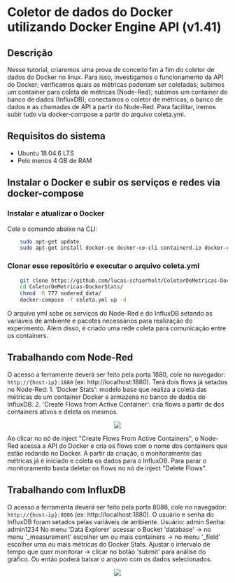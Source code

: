 # Coletor de dados do Docker utilizando Docker Engine API (v1.41)     

## Descrição

Nesse tutorial, criaremos uma prova de conceito fim a fim do coletor de dados do Docker no linux. Para isso, investigamos o funcionamento da API do Docker; verificamos quais as métricas poderiam ser coletadas; subimos um container para coleta de métricas (Node-Red); subimos um container de banco de dados (InfluxDB); conectamos o coletor de métricas, o banco de dados e as chamadas de API a partir do Node-Red. Para facilitar, iremos subir tudo via docker-compose a partir do arquivo coleta.yml.    

## Requisitos do sistema

* Ubuntu 18.04.6 LTS
* Pelo menos 4 GB de RAM

## Instalar o Docker e subir os serviços e redes via docker-compose

### Instalar e atualizar o Docker
Cole o comando abaixo na CLI:
```bash
    sudo apt-get update
    sudo apt-get install docker-ce docker-ce-cli containerd.io docker-compose-plugin
```
### Clonar esse repositório e executar o arquivo coleta.yml
```bash
    git clone https://github.com/lucas-schierholt/ColetorDeMetricas-DockerStats
    cd ColetorDeMetricas-DockerStats/
    chmod -R 777 nodered_data/
    docker-compose -f coleta.yml up -d
```
O arquivo yml sobe os serviços do Node-Red e do InfluxDB setando as variáveis de ambiente e pacotes necessários para realização do experimento. Além disso, é criado uma rede coleta para comunicação entre os containers.

## Trabalhando com Node-Red
O acesso a ferramente deverá ser feito pela porta 1880, cole no navegador: `http://{host-ip}:1880` (ex: http://localhost:1880). 
Terá dois flows já setados no Node-Red:
    1. 'Docker Stats': modelo base que realiza a coleta das métricas de um container Docker e armazena no banco de dados do InfluxDB.
    2. 'Create Flows from Active Container': cria flows a partir de dos containers ativos e deleta os mesmos.
<p align="center">
    <img src="../main/media/images/nodered-environment.PNG" />
</p>
Ao clicar no nó de inject "Create Flows From Active Containers", o Node-Red acessa a API do Docker e cria os flows com o nome dos containers que estão rodando no Docker. A partir da criação, o monitoramento das métricas já é iniciado e coleta os dados para o InfluxDB. Para parar o monitoramento basta deletar os flows no nó de inject "Delete Flows".

## Trabalhando com InfluxDB
O acesso a ferramenta deverá ser feito pela porta 8086, cole no navegador: `http://{host-ip}:8086` (ex: http://localhost:1880). 
O usuário e senha do InfluxDB foram setados pelas variáveis de ambiente.
    Usuário: admin
    Senha: admin1234
No menu 'Data Explorer' acessar o Bucket 'database' -> no menu '_measurement' escolher um ou mais containers -> no menu '_field' escolher uma ou mais métricas do Docker Stats.
Ajustar o intervalo de tempo que quer monitorar -> clicar no botão 'submit' para análise do gráfico. Ou então poderá baixar o arquivo com os dados selecionados.
<p align="center">
    <img src="../main/media/images/influxdb-environment.PNG" />
</p>

